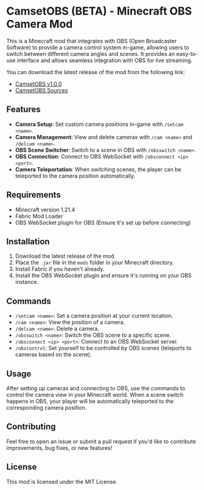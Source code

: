 # CamsetOBS (BETA) - Minecraft OBS Camera Mod

This is a Minecraft mod that integrates with OBS (Open Broadcaster Software) to provide a camera control system in-game, allowing users to switch between different camera angles and scenes. It provides an easy-to-use interface and allows seamless integration with OBS for live streaming.

You can download the latest release of the mod from the following link:
- [CamsetOBS v1.0.0](https://github.com/pluem4898/LivemodeOBS/releases/download/v1.0.0camsetobs-1.0.0.jar)
- [CamsetOBS Sources](https://github.com/pluem4898/LivemodeOBS/releases/download/v1.0.0camsetobs-1.0.0-sources.jar)

## Features
- **Camera Setup**: Set custom camera positions in-game with `/setcam <name>`.
- **Camera Management**: View and delete cameras with `/cam <name>` and `/delcam <name>`.
- **OBS Scene Switcher**: Switch to a scene in OBS with `/obsswitch <name>`.
- **OBS Connection**: Connect to OBS WebSocket with `/obsconnect <ip> <port>`.
- **Camera Teleportation**: When switching scenes, the player can be teleported to the camera position automatically.

## Requirements
- Minecraft version 1.21.4
- Fabric Mod Loader
- OBS WebSocket plugin for OBS (Ensure it's set up before connecting)

## Installation

1. Download the latest release of the mod.
2. Place the `.jar` file in the `mods` folder in your Minecraft directory.
3. Install Fabric if you haven't already.
4. Install the OBS WebSocket plugin and ensure it's running on your OBS instance.

## Commands
- `/setcam <name>`: Set a camera position at your current location.
- `/cam <name>`: View the position of a camera.
- `/delcam <name>`: Delete a camera.
- `/obsswitch <name>`: Switch the OBS scene to a specific scene.
- `/obsconnect <ip> <port>`: Connect to an OBS WebSocket server.
- `/obscontrol`: Set yourself to be controlled by OBS scenes (teleports to cameras based on the scene).

## Usage
After setting up cameras and connecting to OBS, use the commands to control the camera view in your Minecraft world. When a scene switch happens in OBS, your player will be automatically teleported to the corresponding camera position.

## Contributing
Feel free to open an issue or submit a pull request if you'd like to contribute improvements, bug fixes, or new features!

## License
This mod is licensed under the MIT License.

